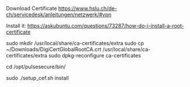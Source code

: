 Download Certificate
https://www.hslu.ch/de-ch/servicedesk/anleitungen/netzwerk/#vpn

Install it:
https://askubuntu.com/questions/73287/how-do-i-install-a-root-certificate

sudo mkdir /usr/local/share/ca-certificates/extra
sudo cp ~/Downloads/DigiCertGlobalRootCA.crt /usr/local/share/ca-certificates/extra
sudo dpkg-reconfigure ca-certificates

cd /opt/pulsesecure/bin/

sudo ./setup_cef.sh install
